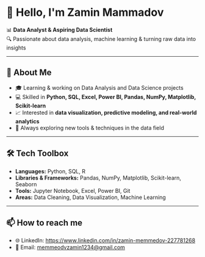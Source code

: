 # 👋 Hello, I'm Zamin Mammadov

📊 **Data Analyst & Aspiring Data Scientist**  
🔍 Passionate about data analysis, machine learning & turning raw data into insights  

---

## 🚀 About Me
- 🎓 Learning & working on Data Analysis and Data Science projects  
- 💻 Skilled in **Python, SQL, Excel, Power BI, Pandas, NumPy, Matplotlib, Scikit-learn**  
- 📈 Interested in **data visualization, predictive modeling, and real-world analytics**  
- 🌱 Always exploring new tools & techniques in the data field  

---

## 🛠️ Tech Toolbox
- **Languages:** Python, SQL, R  
- **Libraries & Frameworks:** Pandas, NumPy, Matplotlib, Scikit-learn, Seaborn  
- **Tools:** Jupyter Notebook, Excel, Power BI, Git  
- **Areas:** Data Cleaning, Data Visualization, Machine Learning  

---

## 📫 How to reach me
- 🌐 LinkedIn: https://www.linkedin.com/in/zamin-memmedov-227781268 
- 📧 Email: memmeodvzamin1234@gmail.com  


